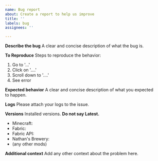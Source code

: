 ```yaml
---
name: Bug report
about: Create a report to help us improve
title: ''
labels: bug
assignees: ''

---
```


**Describe the bug**
A clear and concise description of what the bug is.

**To Reproduce**
Steps to reproduce the behavior:
1. Go to '...'
2. Click on '....'
3. Scroll down to '....'
4. See error

**Expected behavior**
A clear and concise description of what you expected to happen.

**Logs**
Please attach your logs to the issue.

**Versions**
Installed versions. **Do not say Latest.**
* Minecraft: 
* Fabric: 
* Fabric API:
* Nathan's Brewery:
* (any other mods)

**Additional context**
Add any other context about the problem here.
